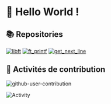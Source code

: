 # 👋 Hello World !

## 📚 Repositories

[![libft](https://github-readme-stats.vercel.app/api/pin/?username=Herimamy12&repo=libft)](https://github.com/Herimamy12/libft)
[![ft_printf](https://github-readme-stats.vercel.app/api/pin/?username=Herimamy12&repo=ft_printf)](https://github.com/Herimamy12/ft_printf)
[![get_next_line](https://github-readme-stats.vercel.app/api/pin/?username=Herimamy12&repo=get_next_line)](https://github.com/Herimamy12/get_next_line)

## 🚀 Activités de contribution

![github-user-contribution](https://user-images.githubusercontent.com/58959408/157782696-8bc9ca49-ca61-4ab5-8b83-49c4e76c1a8f.svg)

![Activity](https://github-readme-activity-graph.vercel.app/graph?username=Herimamy12&theme=radical)
